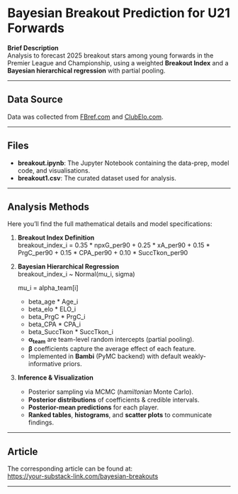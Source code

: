 # Bayesian Breakout Prediction for U21 Forwards

**Brief Description**  
Analysis to forecast 2025 breakout stars among young forwards in the Premier League and Championship, using a weighted **Breakout Index** and a **Bayesian hierarchical regression** with partial pooling.

---

## Data Source  
Data was collected from [FBref.com](https://fbref.com) and [ClubElo.com](https://clubelo.com).

---

## Files  
- **breakout.ipynb**: The Jupyter Notebook containing the data-prep, model code, and visualisations.  
- **breakout1.csv**: The curated dataset used for analysis.

---

## Analysis Methods  
Here you’ll find the full mathematical details and model specifications:

1. **Breakout Index Definition**  
  breakout_index_i = 0.35 * npxG_per90 
                  + 0.25 * xA_per90 
                  + 0.15 * PrgC_per90 
                  + 0.15 * CPA_per90 
                  + 0.10 * SuccTkon_per90

2. **Bayesian Hierarchical Regression**  
   breakout_index_i ~ Normal(mu_i, sigma)

    mu_i = alpha_team[i]
      + beta_age       * Age_i
      + beta_elo       * ELO_i
      + beta_PrgC      * PrgC_i
      + beta_CPA       * CPA_i
      + beta_SuccTkon  * SuccTkon_i

   - **α<sub>team</sub>** are team-level random intercepts (partial pooling).  
   - **β** coefficients capture the average effect of each feature.  
   - Implemented in **Bambi** (PyMC backend) with default weakly-informative priors.

3. **Inference & Visualization**  
   - Posterior sampling via MCMC (ℎ𝑎𝑚𝑖𝑙𝑡𝑜𝑛𝑖𝑎𝑛 Monte Carlo).  
   - **Posterior distributions** of coefficients & credible intervals.  
   - **Posterior-mean predictions** for each player.  
   - **Ranked tables**, **histograms**, and **scatter plots** to communicate findings.

---

## Article  
The corresponding article can be found at:  
https://your-substack-link.com/bayesian-breakouts  

---
